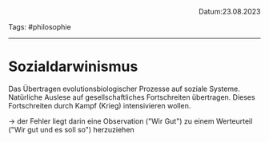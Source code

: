 <p align="right">Datum:23.08.2023</p>

Tags: #philosophie 

---

# Sozialdarwinismus

Das Übertragen evolutionsbiologischer Prozesse auf soziale Systeme.
Natürliche Auslese auf gesellschaftliches Fortschreiten übertragen.
Dieses Fortschreiten durch Kampf (Krieg) intensivieren wollen.

→ der Fehler liegt darin eine Observation ("Wir Gut") zu einem Werteurteil ("Wir gut und es soll so") herzuziehen
